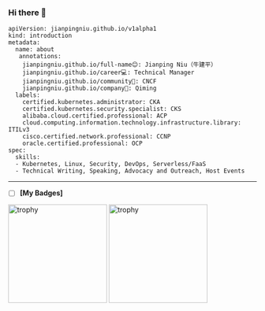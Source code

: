 ### Hi there 👋
```
apiVersion: jianpingniu.github.io/v1alpha1
kind: introduction
metadata:
  name: about
   annotations:
    jianpingniu.github.io/full-name😊: Jianping Niu（牛建平）
    jianpingniu.github.io/career💻: Technical Manager
    jianpingniu.github.io/community🥑: CNCF
    jianpingniu.github.io/company🏢: Qiming
  labels:
    certified.kubernetes.administrator: CKA
    certified.kubernetes.security.specialist: CKS
    alibaba.cloud.certified.professional: ACP
    cloud.computing.information.technology.infrastructure.library: ITILv3
    cisco.certified.network.professional: CCNP
    oracle.certified.professional: OCP
spec:
  skills:
  - Kubernetes, Linux, Security, DevOps, Serverless/FaaS
  - Technical Writing, Speaking, Advocacy and Outreach, Host Events
  ```
---

- [ ] **[My Badges]**
<p align=""> 
  <img width="200" height="200" src="https://user-images.githubusercontent.com/16606960/212702806-9778b76f-593f-49f0-9d9f-ef95a65c61d4.png" alt="trophy" />
  <img width="200" height="200" src="https://user-images.githubusercontent.com/16606960/212703285-8ca55714-7035-43bf-857d-431910262ce7.png" alt="trophy" />
</p>
